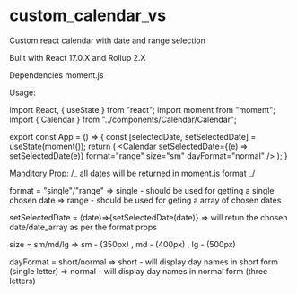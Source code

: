 # custom_calendar_vs

Custom react calendar with date and range selection

Built with React 17.0.X and Rollup 2.X

Dependencies moment.js

Usage:

import React, { useState } from "react";
import moment from "moment";
import { Calendar } from "../components/Calendar/Calendar";

export const App = () => {
const [selectedDate, setSelectedDate] = useState(moment());
return (
<Calendar
setSelectedDate={(e) => setSelectedDate(e)}
format="range"
size="sm"
dayFormat="normal"
/>
);
}

Manditory Prop:
/_ all dates will be returned in moment.js format _/

format = "single"/"range" => single - should be used for getting a single chosen date
=> range - should be used for geting a array of chosen dates

setSelectedDate = (date)=>{setSelectedDate(date)} => will retun the chosen date/date_array as per the format props

size = sm/md/lg => sm - (350px) , md - (400px) , lg - (500px)

dayFormat = short/normal => short - will display day names in short form (single letter)
=> normal - will display day names in normal form (three letters)
